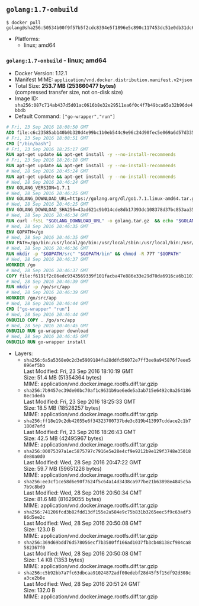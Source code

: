 ## `golang:1.7-onbuild`

```console
$ docker pull golang@sha256:50534b00f9f57b5f2cdc8394e5f1896e5c890c117453dc51e0db31dc6ccc0dd1
```

-	Platforms:
	-	linux; amd64

### `golang:1.7-onbuild` - linux; amd64

-	Docker Version: 1.12.1
-	Manifest MIME: `application/vnd.docker.distribution.manifest.v2+json`
-	Total Size: **253.7 MB (253660477 bytes)**  
	(compressed transfer size, not on-disk size)
-	Image ID: `sha256:087c714ab437d5d01ac0616b8e32e29511ea6f0c4f7b49bca65a32b96de4bbdb`
-	Default Command: `["go-wrapper","run"]`

```dockerfile
# Fri, 23 Sep 2016 18:08:50 GMT
ADD file:c6c23585ab140b0b320d4e99bc1b0eb544c9e96c24d90fec5e069a6d57d335ca in / 
# Fri, 23 Sep 2016 18:08:51 GMT
CMD ["/bin/bash"]
# Fri, 23 Sep 2016 18:25:17 GMT
RUN apt-get update && apt-get install -y --no-install-recommends 		ca-certificates 		curl 		wget 	&& rm -rf /var/lib/apt/lists/*
# Fri, 23 Sep 2016 18:26:18 GMT
RUN apt-get update && apt-get install -y --no-install-recommends 		bzr 		git 		mercurial 		openssh-client 		subversion 				procps 	&& rm -rf /var/lib/apt/lists/*
# Wed, 28 Sep 2016 20:45:24 GMT
RUN apt-get update && apt-get install -y --no-install-recommends 		g++ 		gcc 		libc6-dev 		make 		pkg-config 	&& rm -rf /var/lib/apt/lists/*
# Wed, 28 Sep 2016 20:46:24 GMT
ENV GOLANG_VERSION=1.7.1
# Wed, 28 Sep 2016 20:46:25 GMT
ENV GOLANG_DOWNLOAD_URL=https://golang.org/dl/go1.7.1.linux-amd64.tar.gz
# Wed, 28 Sep 2016 20:46:25 GMT
ENV GOLANG_DOWNLOAD_SHA256=43ad621c9b014cde8db17393dc108378d37bc853aa351a6c74bf6432c1bbd182
# Wed, 28 Sep 2016 20:46:34 GMT
RUN curl -fsSL "$GOLANG_DOWNLOAD_URL" -o golang.tar.gz 	&& echo "$GOLANG_DOWNLOAD_SHA256  golang.tar.gz" | sha256sum -c - 	&& tar -C /usr/local -xzf golang.tar.gz 	&& rm golang.tar.gz
# Wed, 28 Sep 2016 20:46:35 GMT
ENV GOPATH=/go
# Wed, 28 Sep 2016 20:46:35 GMT
ENV PATH=/go/bin:/usr/local/go/bin:/usr/local/sbin:/usr/local/bin:/usr/sbin:/usr/bin:/sbin:/bin
# Wed, 28 Sep 2016 20:46:36 GMT
RUN mkdir -p "$GOPATH/src" "$GOPATH/bin" && chmod -R 777 "$GOPATH"
# Wed, 28 Sep 2016 20:46:37 GMT
WORKDIR /go
# Wed, 28 Sep 2016 20:46:37 GMT
COPY file:f6191f2c86edc9343569339f101facba47e886e33e29d70da6916ca6b1101a53 in /usr/local/bin/ 
# Wed, 28 Sep 2016 20:46:39 GMT
RUN mkdir -p /go/src/app
# Wed, 28 Sep 2016 20:46:39 GMT
WORKDIR /go/src/app
# Wed, 28 Sep 2016 20:46:44 GMT
CMD ["go-wrapper" "run"]
# Wed, 28 Sep 2016 20:46:44 GMT
ONBUILD COPY . /go/src/app
# Wed, 28 Sep 2016 20:46:45 GMT
ONBUILD RUN go-wrapper download
# Wed, 28 Sep 2016 20:46:45 GMT
ONBUILD RUN go-wrapper install
```

-	Layers:
	-	`sha256:6a5a5368e0c2d3e5909184fa28ddfd56072e7ff3ee9a945876f7eee5896ef5bb`  
		Last Modified: Fri, 23 Sep 2016 18:10:19 GMT  
		Size: 51.4 MB (51354364 bytes)  
		MIME: application/vnd.docker.image.rootfs.diff.tar.gzip
	-	`sha256:7b9457ec39de00bc70af1c9631b9ae6ede5a3ab715e6492c0a2641868ec1deda`  
		Last Modified: Fri, 23 Sep 2016 18:25:33 GMT  
		Size: 18.5 MB (18528257 bytes)  
		MIME: application/vnd.docker.image.rootfs.diff.tar.gzip
	-	`sha256:ff18e19c2db42055e6f34323700737bde3c819b413997cddace2c1b7180d7efd`  
		Last Modified: Fri, 23 Sep 2016 18:26:43 GMT  
		Size: 42.5 MB (42495967 bytes)  
		MIME: application/vnd.docker.image.rootfs.diff.tar.gzip
	-	`sha256:00075397a1ec5875797c7916e5e28e4cf9e9212b9e129f3748e35018de80a0d0`  
		Last Modified: Wed, 28 Sep 2016 20:47:22 GMT  
		Size: 59.7 MB (59651226 bytes)  
		MIME: application/vnd.docker.image.rootfs.diff.tar.gzip
	-	`sha256:ee3cf1ce58d6e90f7624f5c64a14d3438ca977be21b63898e4845c5a7b9c8bd9`  
		Last Modified: Wed, 28 Sep 2016 20:50:34 GMT  
		Size: 81.6 MB (81629055 bytes)  
		MIME: application/vnd.docker.image.rootfs.diff.tar.gzip
	-	`sha256:741206fcd3b82fdd13df155e2a584e9c75b831b3265eec5f9c63adf386d5ee2c`  
		Last Modified: Wed, 28 Sep 2016 20:50:08 GMT  
		Size: 123.0 B  
		MIME: application/vnd.docker.image.rootfs.diff.tar.gzip
	-	`sha256:369d69bdd76d578056ecf7b3580ff166ad1037fb3cb48138cf984ca8582367f0`  
		Last Modified: Wed, 28 Sep 2016 20:50:08 GMT  
		Size: 1.4 KB (1353 bytes)  
		MIME: application/vnd.docker.image.rootfs.diff.tar.gzip
	-	`sha256:c5b92bb7a7fc63dbcaa91024872adf00edebf28d45f5f15df92d308ca3ce2b6e`  
		Last Modified: Wed, 28 Sep 2016 20:51:24 GMT  
		Size: 132.0 B  
		MIME: application/vnd.docker.image.rootfs.diff.tar.gzip
